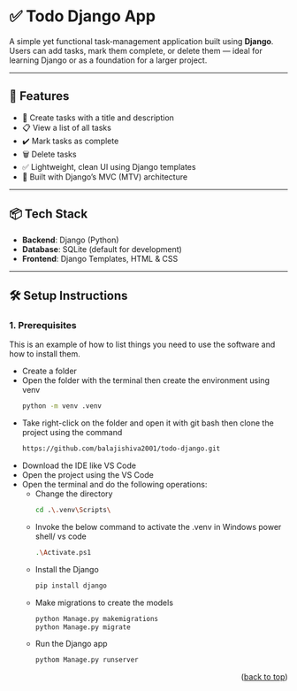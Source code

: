 # ✅ Todo Django App

A simple yet functional task‑management application built using **Django**. Users can add tasks, mark them complete, or delete them — ideal for learning Django or as a foundation for a larger project.

---

## 🔧 Features

- 📝 Create tasks with a title and description  
- 📋 View a list of all tasks  
- ✔️ Mark tasks as complete  
- 🗑️ Delete tasks  
- ✅ Lightweight, clean UI using Django templates  
- 🧮 Built with Django’s MVC (MTV) architecture

---

## 📦 Tech Stack

- **Backend**: Django (Python)  
- **Database**: SQLite (default for development)  
- **Frontend**: Django Templates, HTML & CSS  

---

## 🛠️ Setup Instructions

### 1. Prerequisites

This is an example of how to list things you need to use the software and how to install them.
* Create a folder
* Open the folder with the terminal then create the environment using venv
  ```sh
  python -m venv .venv  
  ```
* Take right-click on the folder and open it with git bash then clone the project using the command
  ```sh
  https://github.com/balajishiva2001/todo-django.git
  ```
* Download the IDE like VS Code
* Open the project using the VS Code
* Open the terminal and do the following operations:
  * Change the directory
    ```sh
    cd .\.venv\Scripts\
    ```
  * Invoke the below command to activate the .venv in Windows power shell/ vs code
    ```sh
    .\Activate.ps1
    ```
  * Install the Django
    ```sh
    pip install django
    ``` 
  * Make migrations to create the models
    ```sh
    python Manage.py makemigrations
    python Manage.py migrate
    ```
  * Run the Django app
    ```sh
    pythom Manage.py runserver 
    ```

<p align="right">(<a href="#readme-top">back to top</a>)</p>



